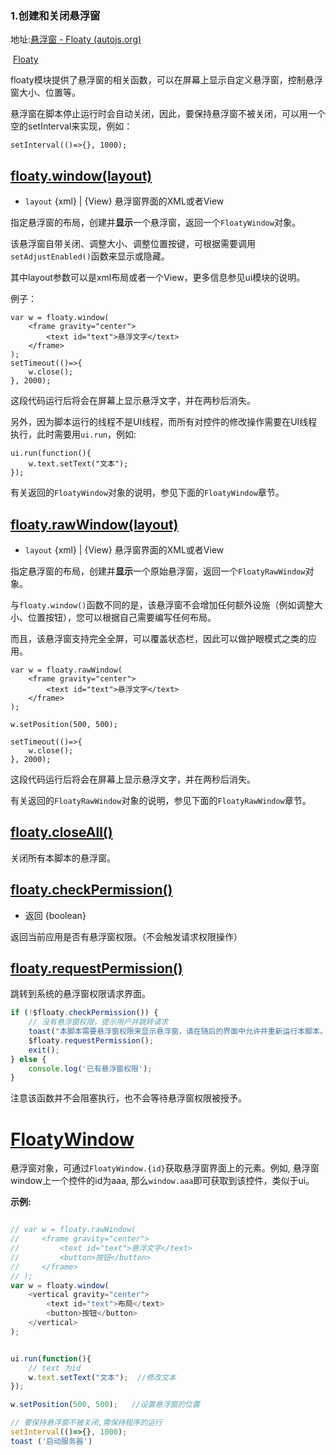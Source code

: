 ### 1.创建和关闭悬浮窗

地址:[悬浮窗 - Floaty (autojs.org)](https://pro.autojs.org/docs/#/zh-cn/floaty?id=floaty)

​	[Floaty](https://pro.autojs.org/docs/#/zh-cn/floaty?id=floaty)

floaty模块提供了悬浮窗的相关函数，可以在屏幕上显示自定义悬浮窗，控制悬浮窗大小、位置等。

悬浮窗在脚本停止运行时会自动关闭，因此，要保持悬浮窗不被关闭，可以用一个空的setInterval来实现，例如：

```
setInterval(()=>{}, 1000);
```

## [floaty.window(layout)](https://pro.autojs.org/docs/#/zh-cn/floaty?id=floatywindowlayout)

- `layout` {xml} | {View} 悬浮窗界面的XML或者View

指定悬浮窗的布局，创建并**显示**一个悬浮窗，返回一个`FloatyWindow`对象。

该悬浮窗自带关闭、调整大小、调整位置按键，可根据需要调用`setAdjustEnabled()`函数来显示或隐藏。

其中layout参数可以是xml布局或者一个View，更多信息参见ui模块的说明。

例子：

```
var w = floaty.window(
    <frame gravity="center">
        <text id="text">悬浮文字</text>
    </frame>
);
setTimeout(()=>{
    w.close();
}, 2000);
```

这段代码运行后将会在屏幕上显示悬浮文字，并在两秒后消失。

另外，因为脚本运行的线程不是UI线程，而所有对控件的修改操作需要在UI线程执行，此时需要用`ui.run`，例如:

```
ui.run(function(){
    w.text.setText("文本");
});
```

有关返回的`FloatyWindow`对象的说明，参见下面的`FloatyWindow`章节。

## [floaty.rawWindow(layout)](https://pro.autojs.org/docs/#/zh-cn/floaty?id=floatyrawwindowlayout)

- `layout` {xml} | {View} 悬浮窗界面的XML或者View

指定悬浮窗的布局，创建并**显示**一个原始悬浮窗，返回一个`FloatyRawWindow`对象。

与`floaty.window()`函数不同的是，该悬浮窗不会增加任何额外设施（例如调整大小、位置按钮），您可以根据自己需要编写任何布局。

而且，该悬浮窗支持完全全屏，可以覆盖状态栏，因此可以做护眼模式之类的应用。

```
var w = floaty.rawWindow(
    <frame gravity="center">
        <text id="text">悬浮文字</text>
    </frame>
);

w.setPosition(500, 500);

setTimeout(()=>{
    w.close();
}, 2000);
```

这段代码运行后将会在屏幕上显示悬浮文字，并在两秒后消失。

有关返回的`FloatyRawWindow`对象的说明，参见下面的`FloatyRawWindow`章节。

## [floaty.closeAll()](https://pro.autojs.org/docs/#/zh-cn/floaty?id=floatycloseall)

关闭所有本脚本的悬浮窗。

## [floaty.checkPermission()](https://pro.autojs.org/docs/#/zh-cn/floaty?id=floatycheckpermission)

- 返回 {boolean}

返回当前应用是否有悬浮窗权限。（不会触发请求权限操作）

## [floaty.requestPermission()](https://pro.autojs.org/docs/#/zh-cn/floaty?id=floatyrequestpermission)

跳转到系统的悬浮窗权限请求界面。

```javascript
if (!$floaty.checkPermission()) {
    // 没有悬浮窗权限，提示用户并跳转请求
    toast("本脚本需要悬浮窗权限来显示悬浮窗，请在随后的界面中允许并重新运行本脚本。");
    $floaty.requestPermission();
    exit();
} else {
    console.log('已有悬浮窗权限');
}
```

注意该函数并不会阻塞执行，也不会等待悬浮窗权限被授予。

# [FloatyWindow](https://pro.autojs.org/docs/#/zh-cn/floaty?id=floatywindow)

悬浮窗对象，可通过`FloatyWindow.{id}`获取悬浮窗界面上的元素。例如, 悬浮窗window上一个控件的id为aaa, 那么`window.aaa`即可获取到该控件，类似于ui。

**示例:**

```js

// var w = floaty.rawWindow(
//     <frame gravity="center">
//         <text id="text">悬浮文字</text>
//         <button>按钮</button>
//     </frame>
// );
var w = floaty.window(
    <vertical gravity="center">
        <text id="text">布局</text>
        <button>按钮</button>
    </vertical>
);


ui.run(function(){
    // text 为id
    w.text.setText("文本");  //修改文本
});

w.setPosition(500, 500);   //设置悬浮窗的位置

// 要保持悬浮窗不被关闭,需保持程序的运行
setInterval(()=>{}, 1000);
toast ('启动服务器')


```

